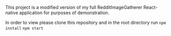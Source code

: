 This project is a modified version of my full RedditImageGatherer React-native application for purposes of demonstration.

In order to view please clone this repository and in the root directory run
```npm install```
```npm start```

